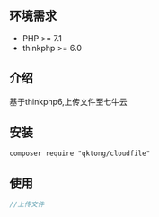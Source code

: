 ## 环境需求

- PHP >= 7.1
- thinkphp >= 6.0

## 介绍

基于thinkphp6,上传文件至七牛云

## 安装

```shell
composer require "qktong/cloudfile"
```

## 使用

```php
//上传文件

```
